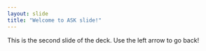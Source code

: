 ```yaml
---
layout: slide
title: "Welcome to ASK slide!"
---
```

This is the second slide of the deck.
Use the left arrow to go back!